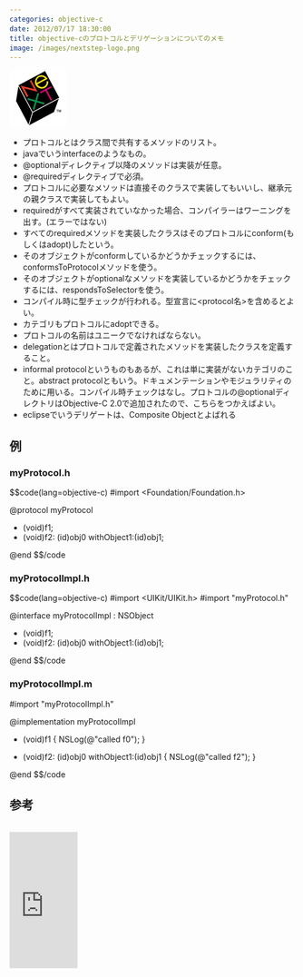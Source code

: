 ```yaml
---
categories: objective-c
date: 2012/07/17 18:30:00
title: objective-cのプロトコルとデリゲーションについてのメモ
image: /images/nextstep-logo.png
---
```


![objective-c](/images/nextstep-logo.png)

* プロトコルとはクラス間で共有するメソッドのリスト。
* javaでいうinterfaceのようなもの。
* @optionalディレクティブ以降のメソッドは実装が任意。
* @requiredディレクティブで必須。
* プロトコルに必要なメソッドは直接そのクラスで実装してもいいし、継承元の親クラスで実装してもよい。
* requiredがすべて実装されていなかった場合、コンパイラーはワーニングを出す。(エラーではない)
* すべてのrequiredメソッドを実装したクラスはそのプロトコルにconform(もしくはadopt)したという。
* そのオブジェクトがconformしているかどうかチェックするには、conformsToProtocolメソッドを使う。
* そのオブジェクトがoptionalなメソッドを実装しているかどうかをチェックするには、respondsToSelectorを使う。
* コンパイル時に型チェックが行われる。型宣言に<protocol名>を含めるとよい。
* カテゴリもプロトコルにadoptできる。
* プロトコルの名前はユニークでなければならない。
* delegationとはプロトコルで定義されたメソッドを実装したクラスを定義すること。
* informal protocolというものもあるが、これは単に実装がないカテゴリのこと。abstract protocolともいう。ドキュメンテーションやモジュラリティのために用いる。コンパイル時チェックはなし。プロトコルの@optionalディレクトリはObjective-C 2.0で追加されたので、こちらをつかえばよい。
* eclipseでいうデリゲートは、Composite Objectとよばれる


## 例

### myProtocol.h
$$code(lang=objective-c)
#import <Foundation/Foundation.h>

@protocol myProtocol <NSObject>

- (void)f1;
- (void)f2: (id)obj0 withObject1:(id)obj1;

@end
$$/code


### myProtocolImpl.h
$$code(lang=objective-c)
#import <UIKit/UIKit.h>
#import "myProtocol.h"

@interface myProtocolImpl : NSObject <myProtocol>

- (void)f1;
- (void)f2: (id)obj0 withObject1:(id)obj1;

@end
$$/code


### myProtocolImpl.m
#import "myProtocolImpl.h"

@implementation myProtocolImpl

- (void)f1
{
    NSLog(@"called f0");
}

- (void)f2: (id)obj0 withObject1:(id)obj1
{
    NSLog(@"called f2");
}

@end
$$/code




## 参考

<br>
<iframe src="http://rcm-jp.amazon.co.jp/e/cm?lt1=_blank&bc1=000000&IS2=1&bg1=FFFFFF&fc1=000000&lc1=0000FF&t=armyofpigs-22&o=9&p=8&l=as4&m=amazon&f=ifr&ref=ss_til&asins=0321811909" style="width:120px;height:240px;" scrolling="no" marginwidth="0" marginheight="0" frameborder="0"></iframe>

